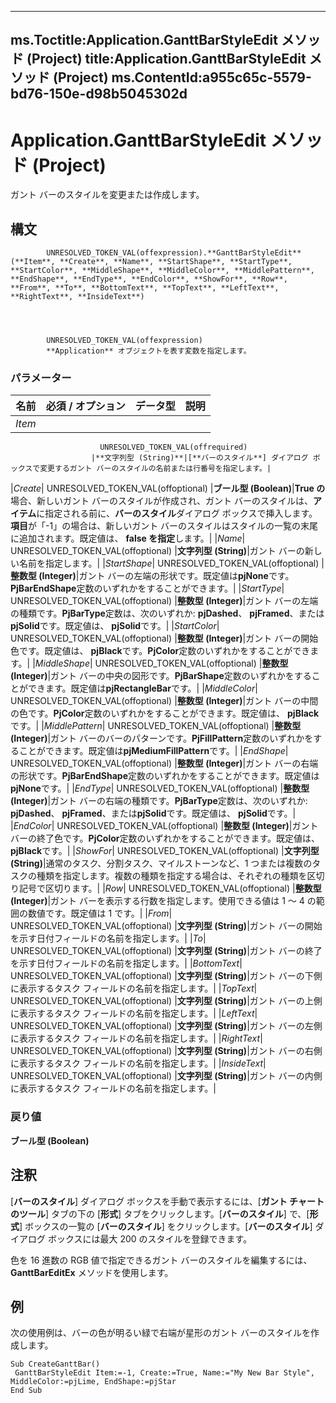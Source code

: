 

---
ms.Toctitle:Application.GanttBarStyleEdit メソッド (Project)
title:Application.GanttBarStyleEdit メソッド (Project)
ms.ContentId:a955c65c-5579-bd76-150e-d98b5045302d
---
# Application.GanttBarStyleEdit メソッド (Project)




ガント バーのスタイルを変更または作成します。

## 構文

            UNRESOLVED_TOKEN_VAL(offexpression).**GanttBarStyleEdit**(**Item**, **Create**, **Name**, **StartShape**, **StartType**, **StartColor**, **MiddleShape**, **MiddleColor**, **MiddlePattern**, **EndShape**, **EndType**, **EndColor**, **ShowFor**, **Row**, **From**, **To**, **BottomText**, **TopText**, **LeftText**, **RightText**, **InsideText**)




            UNRESOLVED_TOKEN_VAL(offexpression)
            **Application** オブジェクトを表す変数を指定します。

### パラメーター

|**名前**|**必須 / オプション**|**データ型**|**説明**|
|---|---|---|---|
|*Item*|
                        UNRESOLVED_TOKEN_VAL(offrequired)
                      |**文字列型 (String)**|[**バーのスタイル**] ダイアログ ボックスで変更するガント バーのスタイルの名前または行番号を指定します。|
|*Create*|
                        UNRESOLVED_TOKEN_VAL(offoptional)
                      |**ブール型 (Boolean)**|**True の**場合、新しいガント バーのスタイルが作成され、ガント バーのスタイルは、**アイテム**に指定される前に、**バーのスタイル**ダイアログ ボックスで挿入します。**項目**が「-1」の場合は、新しいガント バーのスタイルはスタイルの一覧の末尾に追加されます。既定値は、 **false を指定**します。|
|*Name*|
                        UNRESOLVED_TOKEN_VAL(offoptional)
                      |**文字列型 (String)**|ガント バーの新しい名前を指定します。|
|*StartShape*|
                        UNRESOLVED_TOKEN_VAL(offoptional)
                      |**整数型 (Integer)**|ガント バーの左端の形状です。既定値は**pjNone**です。**PjBarEndShape**定数のいずれかをすることができます。|
|*StartType*|
                        UNRESOLVED_TOKEN_VAL(offoptional)
                      |**整数型 (Integer)**|ガント バーの左端の種類です。**PjBarType**定数は、次のいずれか: **pjDashed**、 **pjFramed**、または**pjSolid**です。既定値は、 **pjSolid**です。|
|*StartColor*|
                        UNRESOLVED_TOKEN_VAL(offoptional)
                      |**整数型 (Integer)**|ガント バーの開始色です。既定値は、 **pjBlack**です。**PjColor**定数のいずれかをすることができます。|
|*MiddleShape*|
                        UNRESOLVED_TOKEN_VAL(offoptional)
                      |**整数型 (Integer)**|ガント バーの中央の図形です。**PjBarShape**定数のいずれかをすることができます。既定値は**pjRectangleBar**です。|
|*MiddleColor*|
                        UNRESOLVED_TOKEN_VAL(offoptional)
                      |**整数型 (Integer)**|ガント バーの中間の色です。**PjColor**定数のいずれかをすることができます。既定値は、 **pjBlack**です。|
|*MiddlePattern*|
                        UNRESOLVED_TOKEN_VAL(offoptional)
                      |**整数型 (Integer)**|ガント バーのバーのパターンです。**PjFillPattern**定数のいずれかをすることができます。既定値は**pjMediumFillPattern**です。|
|*EndShape*|
                        UNRESOLVED_TOKEN_VAL(offoptional)
                      |**整数型 (Integer)**|ガント バーの右端の形状です。**PjBarEndShape**定数のいずれかをすることができます。既定値は**pjNone**です。|
|*EndType*|
                        UNRESOLVED_TOKEN_VAL(offoptional)
                      |**整数型 (Integer)**|ガント バーの右端の種類です。**PjBarType**定数は、次のいずれか: **pjDashed**、 **pjFramed**、または**pjSolid**です。既定値は、 **pjSolid**です。|
|*EndColor*|
                        UNRESOLVED_TOKEN_VAL(offoptional)
                      |**整数型 (Integer)**|ガント バーの終了色です。**PjColor**定数のいずれかをすることができます。既定値は、 **pjBlack**です。|
|*ShowFor*|
                        UNRESOLVED_TOKEN_VAL(offoptional)
                      |**文字列型 (String)**|通常のタスク、分割タスク、マイルストーンなど、1 つまたは複数のタスクの種類を指定します。複数の種類を指定する場合は、それぞれの種類を区切り記号で区切ります。|
|*Row*|
                        UNRESOLVED_TOKEN_VAL(offoptional)
                      |**整数型 (Integer)**|ガント バーを表示する行数を指定します。使用できる値は 1 ～ 4 の範囲の数値です。既定値は 1 です。|
|*From*|
                        UNRESOLVED_TOKEN_VAL(offoptional)
                      |**文字列型 (String)**|ガント バーの開始を示す日付フィールドの名前を指定します。|
|*To*|
                        UNRESOLVED_TOKEN_VAL(offoptional)
                      |**文字列型 (String)**|ガント バーの終了を示す日付フィールドの名前を指定します。|
|*BottomText*|
                        UNRESOLVED_TOKEN_VAL(offoptional)
                      |**文字列型 (String)**|ガント バーの下側に表示するタスク フィールドの名前を指定します。|
|*TopText*|
                        UNRESOLVED_TOKEN_VAL(offoptional)
                      |**文字列型 (String)**|ガント バーの上側に表示するタスク フィールドの名前を指定します。|
|*LeftText*|
                        UNRESOLVED_TOKEN_VAL(offoptional)
                      |**文字列型 (String)**|ガント バーの左側に表示するタスク フィールドの名前を指定します。|
|*RightText*|
                        UNRESOLVED_TOKEN_VAL(offoptional)
                      |**文字列型 (String)**|ガント バーの右側に表示するタスク フィールドの名前を指定します。|
|*InsideText*|
                        UNRESOLVED_TOKEN_VAL(offoptional)
                      |**文字列型 (String)**|ガント バーの内側に表示するタスク フィールドの名前を指定します。|



### 戻り値
**ブール型 (Boolean)**





## 注釈
[**バーのスタイル**] ダイアログ ボックスを手動で表示するには、[**ガント チャートのツール**] タブの下の [**形式**] タブをクリックします。[**バーのスタイル**] で、[**形式**] ボックスの一覧の [**バーのスタイル**] をクリックします。[**バーのスタイル**] ダイアログ ボックスには最大 200 のスタイルを登録できます。



色を 16 進数の RGB 値で指定できるガント バーのスタイルを編集するには、**GanttBarEditEx** メソッドを使用します。



## 例
次の使用例は、バーの色が明るい緑で右端が星形のガント バーのスタイルを作成します。

```vba
Sub CreateGanttBar() 
 GanttBarStyleEdit Item:=-1, Create:=True, Name:="My New Bar Style", MiddleColor:=pjLime, EndShape:=pjStar 
End Sub
```






